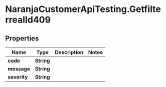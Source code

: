 # NaranjaCustomerApiTesting.GetfilterrealId409

## Properties

Name | Type | Description | Notes
------------ | ------------- | ------------- | -------------
**code** | **String** |  | 
**message** | **String** |  | 
**severity** | **String** |  | 


